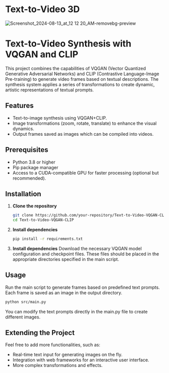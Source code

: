 # Text-to-Video 3D

![Screenshot_2024-08-13_at_12 12 20_AM-removebg-preview](https://github.com/user-attachments/assets/9c0ca0bd-29d4-4542-bfa8-490ded2d04af)


# Text-to-Video Synthesis with VQGAN and CLIP

This project combines the capabilities of VQGAN (Vector Quantized Generative Adversarial Networks) and CLIP (Contrastive Language-Image Pre-training) to generate video frames based on textual descriptions. The synthesis system applies a series of transformations to create dynamic, artistic representations of textual prompts.

## Features

- Text-to-image synthesis using VQGAN+CLIP.
- Image transformations (zoom, rotate, translate) to enhance the visual dynamics.
- Output frames saved as images which can be compiled into videos.

## Prerequisites

- Python 3.8 or higher
- Pip package manager
- Access to a CUDA-compatible GPU for faster processing (optional but recommended).

## Installation

1. **Clone the repository**
   ```bash
   git clone https://github.com/your-repository/Text-to-Video-VQGAN-CLIP.git
   cd Text-to-Video-VQGAN-CLIP
   ```
2. **Install dependencies**
    ```bash
    pip install -r requirements.txt
   ```
3. **Install dependencies**
Download the necessary VQGAN model configuration and checkpoint files. These files should be placed in the appropriate directories specified in the main script.


## Usage
Run the main script to generate frames based on predefined text prompts. Each frame is saved as an image in the output directory.
   ```bash
   python src/main.py
   ```
You can modify the text prompts directly in the main.py file to create different images.

## Extending the Project
Feel free to add more functionalities, such as:

- Real-time text input for generating images on the fly.
- Integration with web frameworks for an interactive user interface.
- More complex transformations and effects.
